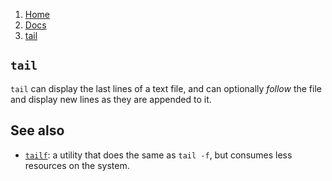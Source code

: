 <!-- -
Title: tail
Description: Notes on the 'tail' command
First Published: 2014-04-05
- -->

<ol class="breadcrumb" itemprop="breadcrumb">
	<li><a href="/">Home</a></li>
	<li><a href="/docs/">Docs</a></li>
	<li><a href="/docs/tail.html">tail</a></li>
</ol>

`tail`
------

`tail` can display the last lines of a text file, and can optionally 
*follow* the file and display new lines as they are appended to it.

See also
--------

*   [`tailf`](/docs/tailf.html): a utility that does the same as `tail -f`, but consumes 
    less resources on the system.
